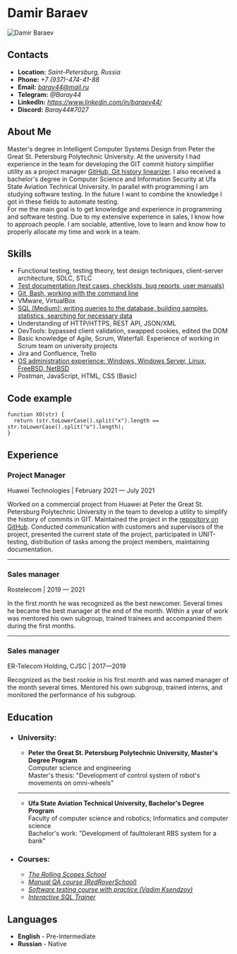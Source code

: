 # **Damir Baraev**
![Damir Baraev]("D:\Polytech\baraev.jpg" "Hi, it's me")

## **Contacts**
- **Location:** *Saint-Petersburg, Russia*
- **Phone:** *+7 (937)-474-41-88*
- **Email:** *baray44@mail.ru*
- **Telegram:** *@Baray44*
- **LinkedIn:** *https://www.linkedin.com/in/baraev44/*
- **Discord:** *Baray44#7027*

## **About Me**
Master's degree in Intelligent Computer Systems Design from Peter the Great St. Petersburg Polytechnic University. At the university I had experience in the team for developing the GIT commit history simplifier utility as a project manager [GitHub, Git history linearizer](https://github.com/luxdarkr/git_history_linearizer). I also received a bachelor's degree in Computer Science and Information Security at Ufa State Aviation Technical University. In parallel with programming I am studying software testing. In the future I want to combine the knowledge I got in these fields to automate testing.<br>
For me the main goal is to get knowledge and experience in programming and software testing. Due to my extensive experience in sales, I know how to approach people.
I am sociable, attentive, love to learn and know how to properly allocate my time and work in a team.

## **Skills**
- Functional testing, testing theory, test design techniques, client-server architecture, SDLC, STLC
- [Test documentation (test cases, checklists, bug
reports, user manuals)](https://github.com/Baray44/QA_Slack/tree/master/TestDocumentation)
- [Git, Bash, working with the command line](https://github.com/Baray44/qa_course/tree/qa_homework/Homework_GitBash)
- VMware, VirtualBox
- [SQL (Medium): writing queries to the database, building samples, statistics, searching for necessary data](https://github.com/Baray44/SQL_Practice)
- Understanding of HTTP/HTTPS, REST API, JSON/XML
- DevTools: bypassed client validation, swapped cookies, edited the DOM
- Basic knowledge of Agile, Scrum, Waterfall. Experience of working in Scrum team on university projects
- Jira and Confluence, Trello
- [OS administration experience: Windows, Windows Server, Linux, FreeBSD, NetBSD](https://github.com/Baray44/polytech20_22/tree/main/2/AKS)
- Postman, JavaScript, HTML, CSS (Basic)

## **Code example**
````
function XO(str) {
  return (str.toLowerCase().split("x").length == str.toLowerCase().split("o").length);
}
````

## **Experience**
### **Project Manager**<br>
Huawei Technologies | February 2021 — July 2021<br>

Worked on a commercial project from Huawei at Peter the Great St. Petersburg Polytechnic University in the team to develop a utility to simplify the history of commits in GIT.
Maintained the project in the [repository on GitHub](https://github.com/luxdarkr/git_history_linearizer).
Conducted communication with customers and supervisors of the project, presented the current state of the project, participated in UNIT-testing, distribution of tasks among the project members, maintaining documentation.

---
### **Sales manager**<br>
Rostelecom | 2019 — 2021<br>

In the first month he was recognized as the best newcomer. Several times he became the best manager at the end of the month. Within a year of work was mentored his own subgroup, trained trainees and accompanied them during the first months.<br>

---
### **Sales manager**<br>
ER-Telecom Holding, CJSC | 2017—2019<br>

Recognized as the best rookie in his first month and was named manager of the month several times.
Mentored his own subgroup, trained interns, and monitored the performance of his subgroup.

## **Education**
- ### **University:**

    - **Peter the Great St. Petersburg Polytechnic University, Master's Degree Program**
    <br>Computer science and engineering<br>
    Master's thesis: "Development of control system of robot's movements on omni-wheels"
    ---
    - **Ufa State Aviation Technical University, Bachelor's Degree Program**
    <br>Faculty of computer science and robotics; Informatics and computer science<br>
    Bachelor's work: "Development of faulttolerant RBS system for a bank"
- ### **Courses:** 
    - *[The Rolling Scopes School](https://rs.school/js/)*
    - *[Manual QA course (RedRoverSchool)](https://redroverschool.slack.com)*
    - *[Software testing course with practice (Vadim Ksendzov)](https://ksendzov.com)*
    - *[Interactive SQL Trainer](https://stepik.org/course/63054/info)*

## **Languages**
- **English** - Pre-Intermediate
- **Russian** - Native